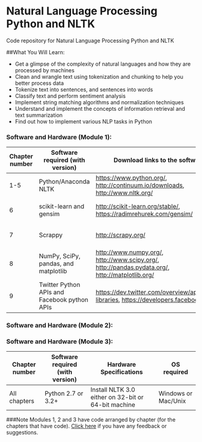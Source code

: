 # Natural Language Processing Python and NLTK
Code repository for Natural Language Processing Python and NLTK

##What You Will Learn:
* Get a glimpse of the complexity of natural languages and how they are processed by machines
* Clean and wrangle text using tokenization and chunking to help you better process data
* Tokenize text into sentences, and sentences into words
* Classify text and perform sentiment analysis
* Implement string matching algorithms and normalization techniques
* Understand and implement the concepts of information retrieval and text summarization
* Find out how to implement various NLP tasks in Python

### Software and Hardware (Module 1):
| Chapter number | Software required (with version) | Download links to the software | Hardware specifications | OS required |
| -------------- | -------------- |-------------- |-------------- |-------------- |
| 1-5            | Python/Anaconda NLTK | https://www.python.org/, http://continuum.io/downloads, http://www.nltk.org/ | Common Unix Printing System | any |
| 6 | scikit-learn and gensim | http://scikit-learn.org/stable/, https://radimrehurek.com/gensim/ |	Common Unix Printing System | any |
| 7 | Scrappy | http://scrapy.org/ |	Common Unix Printing System	| any |
| 8 | NumPy, SciPy, pandas, and matplotlib | http://www.numpy.org/, http://www.scipy.org/, http://pandas.pydata.org/, http://matplotlib.org/ |	Common Unix Printing System	| any |
| 9 | Twitter Python APIs and Facebook python APIs	| https://dev.twitter.com/overview/api/twitter-libraries, https://developers.facebook.com |	Common Unix Printing System	| any |







### Software and Hardware (Module 2):

### Software and Hardware (Module 3):
| Chapter number | Software required (with version) | Hardware Specifications | OS required |
| -------------- | -------------------------------- | ----------------------- | ----------- |
| All chapters   | Python 2.7 or 3.2+               | Install NLTK 3.0 either on 32-bit or 64-bit machine | Windows or Mac/Unix |





###Note
Modules 1, 2 and 3 have code arranged by chapter (for the chapters that have code). [Click here](https://docs.google.com/forms/d/e/1FAIpQLSe5qwunkGf6PUvzPirPDtuy1Du5Rlzew23UBp2S-P3wB-GcwQ/viewform) if you have any feedback or suggestions.
